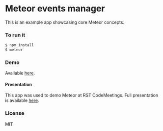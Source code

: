 # Meteor events manager

This is an example app showcasing core Meteor concepts.

### To run it

```bash
$ npm install
$ meteor
```

### Demo

Available [here](http://meteor-events-manager.herokuapp.com/).

#### Presentation

This app was used to demo Meteor at RST CodeMeetings. Full presentation is available [here](http://rst-codemeetings-meteor.surge.sh/#/).

### License

MIT

